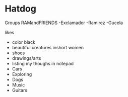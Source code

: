 # Hatdog

Groups RAMandFRIENDS
-Exclamador
-Ramirez
-Gucela

likes
- color black
- beautiful creatures inshort women
- shoes
- drawings/arts
- listing my thoughs in notepad
- Cars
- Exploring
- Dogs
- Music
- Guitars
